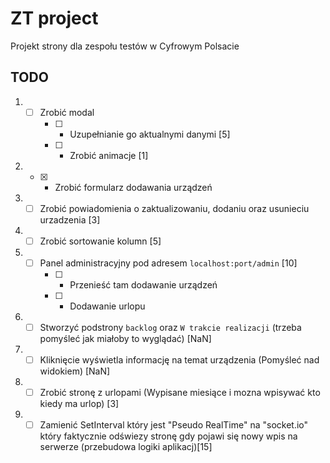 # ZT project

Projekt strony dla zespołu testów w Cyfrowym Polsacie

## TODO

1. - [ ] Zrobić modal
		- [ ] - Uzupełnianie go aktualnymi danymi [5]
		- [ ] - Zrobić animacje [1]
2. - [x] - Zrobić formularz dodawania urządzeń
3. - [ ] Zrobić powiadomienia o zaktualizowaniu, dodaniu oraz usunieciu urzadzenia [3]
4. - [ ] Zrobić sortowanie kolumn [5]
5. - [ ] Panel administracyjny pod adresem `localhost:port/admin` [10]
		- [ ] - Przenieść tam dodawanie urządzeń
		- [ ] - Dodawanie urlopu
6. - [ ] Stworzyć podstrony `backlog` oraz `W trakcie realizacji` (trzeba pomyśleć jak miałoby to wyglądać) [NaN]
7. - [ ] Kliknięcie wyświetla informację na temat urządzenia (Pomyśleć nad widokiem) [NaN]
8. - [ ] Zrobić stronę z urlopami (Wypisane miesiące i mozna wpisywać kto kiedy ma urlop) [3]
9. - [ ] Zamienić SetInterval który jest "Pseudo RealTime" na "socket.io" który faktycznie odświezy stronę gdy pojawi się nowy wpis na serwerze (przebudowa logiki aplikacj)[15]